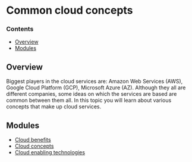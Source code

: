 # Common cloud concepts

<!--TOC_START-->
### Contents
- [Overview](#overview)
- [Modules](#modules)

<!--TOC_END-->
## Overview

Biggest players in the cloud services are: Amazon Web Services (AWS), Google Cloud Platform (GCP), Microsoft Azure (AZ).
 Although they all are different companies, some ideas on which the services are based are common between them all. In 
 this topic you will learn about various concepts that make up cloud services.
<!--MODULES_START-->
## Modules
- [Cloud benefits](./modules/cloudbenefits)
- [Cloud concepts](./modules/cloudconcepts)
- [Cloud enabling technologies](./modules/cloudenablingtechnologies)
<!--MODULES_END-->
